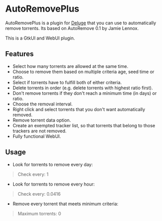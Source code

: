 AutoRemovePlus
==============

AutoRemovePlus is a plugin for [Deluge](http://deluge-torrent.org) that
you can use to automatically remove torrents. Its
based on AutoRemove 0.1 by Jamie Lennox.

This is a GtkUI and WebUI plugin.

Features
--------
- Select how many torrents are allowed at the same time.
- Choose to remove them based on multiple criteria age, seed time or ratio.
- Select if torrents have to fulfill both of either criteria.
- Delete torrents in order (e.g. delete torrents with highest ratio first).
- Don't remove torrents if they don't reach a minimum time (in days) or ratio.
- Choose the removal interval.
- Right click and select torrents that you don't want automatically removed.
- Remove torrent data option.
- Create an exempted tracker list, so that torrents that belong to those trackers are not removed.
- Fully functional WebUI.  

Usage
-----
- Look for torrents to remove every day: 
> Check every: 1
- Look for torrents to remove every hour: 
> Check every: 0.0416
- Remove every torrent that meets minimum criteria: 
> Maximum torrents: 0
- Don't remove torrents unless Deluge has over 500: 
> Maximum torrents: 500
- Remove torrents that have a ratio over 2.0 and have been seeding for at least 4 days: 
> Remove by: Ratio, Min: 2.0, and, Remove by: Seed Time, Min: 4  
- Remove torrents that have a ratio over 2.0 or have been seeding for at least 4 days: 
> Remove by: Ratio, Min: 2.0, or, Remove by: Seed Time, Min: 4
- Remove torrents only according to only first criteria: 
> Remove by: Ratio, Min: 2.0, and, Remove by: Seed Time, Min: 0 (second condition needs to be always true with and)
- The rest of the options are pretty self explanatory 